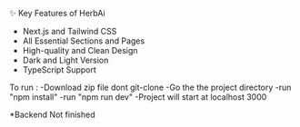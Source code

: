 
✨ Key Features of HerbAi 
- Next.js and Tailwind CSS
- All Essential Sections and Pages
- High-quality and Clean Design
- Dark and Light Version
- TypeScript Support 

To run :
-Download zip file dont git-clone
-Go the the project directory
-run "npm install" 
-run "npm run dev"
-Project will start at localhost 3000

*Backend Not finished 
